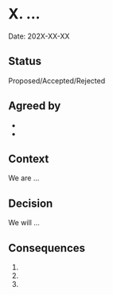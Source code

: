 # X. ...

Date: 202X-XX-XX

## Status

Proposed/Accepted/Rejected

## Agreed by

-
-

## Context

We are ...

## Decision

We will ...

## Consequences

1.
2.
3.
